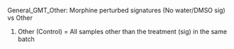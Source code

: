 
General_GMT_Other: Morphine perturbed signatures (No water/DMSO sig) vs Other
1. Other (Control) = All samples other than the treatment (sig) in the same batch
